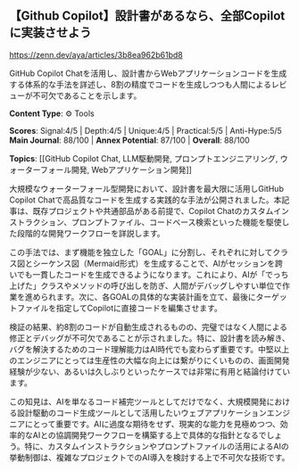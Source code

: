 ## 【Github Copilot】設計書があるなら、全部Copilotに実装させよう

https://zenn.dev/aya/articles/3b8ea962b61bd8

GitHub Copilot Chatを活用し、設計書からWebアプリケーションコードを生成する体系的な手法を詳述し、8割の精度でコードを生成しつつも人間によるレビューが不可欠であることを示します。

**Content Type**: ⚙️ Tools

**Scores**: Signal:4/5 | Depth:4/5 | Unique:4/5 | Practical:5/5 | Anti-Hype:5/5
**Main Journal**: 88/100 | **Annex Potential**: 87/100 | **Overall**: 88/100

**Topics**: [[GitHub Copilot Chat, LLM駆動開発, プロンプトエンジニアリング, ウォーターフォール開発, Webアプリケーション開発]]

大規模なウォーターフォール型開発において、設計書を最大限に活用しGitHub Copilot Chatで高品質なコードを生成する実践的な手法が公開されました。本記事は、既存プロジェクトや共通部品がある前提で、Copilot Chatのカスタムインストラクション、プロンプトファイル、コードベース検索といった機能を駆使した段階的な開発ワークフローを詳説します。

この手法では、まず機能を独立した「GOAL」に分割し、それぞれに対してクラス図とシーケンス図（Mermaid形式）を生成することで、AIがセッションを跨いでも一貫したコードを生成できるようになります。これにより、AIが「でっち上げた」クラスやメソッドの呼び出しを防ぎ、人間がデバッグしやすい単位で作業を進められます。次に、各GOALの具体的な実装計画を立て、最後にターゲットファイルを指定してCopilotに直接コードを編集させます。

検証の結果、約8割のコードが自動生成されるものの、完璧ではなく人間による修正とデバッグが不可欠であることが示されました。特に、設計書を読み解き、バグを解決するためのコード理解能力はAI時代でも変わらず重要です。中堅以上のエンジニアにとっては生産性の大幅な向上には繋がりにくいものの、画面開発経験が少ない、あるいは久しぶりといったケースでは非常に有用と結論付けています。

この知見は、AIを単なるコード補完ツールとしてだけでなく、大規模開発における設計駆動のコード生成ツールとして活用したいウェブアプリケーションエンジニアにとって重要です。AIに過度な期待をせず、現実的な能力を見極めつつ、効率的なAIとの協調開発ワークフローを構築する上で具体的な指針となるでしょう。特に、カスタムインストラクションやプロンプトファイルの活用によるAIの挙動制御は、複雑なプロジェクトでのAI導入を検討する上で不可欠な技術です。